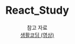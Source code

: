 <div align="center">

<h1>React_Study</h1>

참고 자료
<br>
<a href="https://youtube.com/playlist?list=PLuHgQVnccGMCOGstdDZvH41x0Vtvwyxu7&si=Rg70mF6GCnEG2vKH">생활코딩 (영상)</a>
</div>
